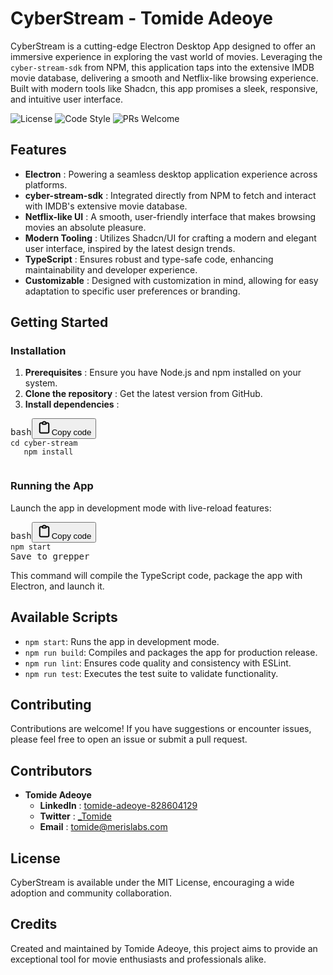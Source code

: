 
# CyberStream - Tomide Adeoye

CyberStream is a cutting-edge Electron Desktop App designed to offer an immersive experience in exploring the vast world of movies. Leveraging the `cyber-stream-sdk` from NPM, this application taps into the extensive IMDB movie database, delivering a smooth and Netflix-like browsing experience. Built with modern tools like Shadcn, this app promises a sleek, responsive, and intuitive user interface.

![License](https://img.shields.io/badge/license-MIT-blue.svg)
![Code Style](https://img.shields.io/badge/code_style-prettier-ff69b4.svg)
![PRs Welcome](https://img.shields.io/badge/PRs-welcome-brightgreen.svg)

## Features

* **Electron** : Powering a seamless desktop application experience across platforms.
* **cyber-stream-sdk** : Integrated directly from NPM to fetch and interact with IMDB's extensive movie database.
* **Netflix-like UI** : A smooth, user-friendly interface that makes browsing movies an absolute pleasure.
* **Modern Tooling** : Utilizes Shadcn/UI for crafting a modern and elegant user interface, inspired by the latest design trends.
* **TypeScript** : Ensures robust and type-safe code, enhancing maintainability and developer experience.
* **Customizable** : Designed with customization in mind, allowing for easy adaptation to specific user preferences or branding.

## Getting Started

### Installation

1. **Prerequisites** : Ensure you have Node.js and npm installed on your system.
2. **Clone the repository** : Get the latest version from GitHub.
3. **Install dependencies** :

<pre><div class="dark bg-gray-950 rounded-md"><div class="flex items-center relative text-token-text-secondary bg-token-main-surface-secondary px-4 py-2 text-xs font-sans justify-between rounded-t-md"><span>bash</span><span class="" data-state="closed"><button class="flex gap-1 items-center"><svg width="24" height="24" viewBox="0 0 24 24" fill="none" xmlns="http://www.w3.org/2000/svg" class="icon-sm"><path fill-rule="evenodd" clip-rule="evenodd" d="M12 3.5C10.8954 3.5 10 4.39543 10 5.5H14C14 4.39543 13.1046 3.5 12 3.5ZM8.53513 3.5C9.22675 2.3044 10.5194 1.5 12 1.5C13.4806 1.5 14.7733 2.3044 15.4649 3.5H17.25C18.9069 3.5 20.25 4.84315 20.25 6.5V18.5C20.25 20.1569 19.1569 21.5 17.25 21.5H6.75C5.09315 21.5 3.75 20.1569 3.75 18.5V6.5C3.75 4.84315 5.09315 3.5 6.75 3.5H8.53513ZM8 5.5H6.75C6.19772 5.5 5.75 5.94772 5.75 6.5V18.5C5.75 19.0523 6.19772 19.5 6.75 19.5H17.25C18.0523 19.5 18.25 19.0523 18.25 18.5V6.5C18.25 5.94772 17.8023 5.5 17.25 5.5H16C16 6.60457 15.1046 7.5 14 7.5H10C8.89543 7.5 8 6.60457 8 5.5Z" fill="currentColor"></path></svg>Copy code</button></span></div><div class="p-4 overflow-y-auto"><code class="!whitespace-pre hljs language-bash">cd cyber-stream
   npm install
   </code></div></div></pre>

### Running the App

Launch the app in development mode with live-reload features:

<pre grepper_trigger_added="1"><div class="dark bg-gray-950 rounded-md"><div class="flex items-center relative text-token-text-secondary bg-token-main-surface-secondary px-4 py-2 text-xs font-sans justify-between rounded-t-md"><span>bash</span><span class="" data-state="closed"><button class="flex gap-1 items-center"><svg width="24" height="24" viewBox="0 0 24 24" fill="none" xmlns="http://www.w3.org/2000/svg" class="icon-sm"><path fill-rule="evenodd" clip-rule="evenodd" d="M12 3.5C10.8954 3.5 10 4.39543 10 5.5H14C14 4.39543 13.1046 3.5 12 3.5ZM8.53513 3.5C9.22675 2.3044 10.5194 1.5 12 1.5C13.4806 1.5 14.7733 2.3044 15.4649 3.5H17.25C18.9069 3.5 20.25 4.84315 20.25 6.5V18.5C20.25 20.1569 19.1569 21.5 17.25 21.5H6.75C5.09315 21.5 3.75 20.1569 3.75 18.5V6.5C3.75 4.84315 5.09315 3.5 6.75 3.5H8.53513ZM8 5.5H6.75C6.19772 5.5 5.75 5.94772 5.75 6.5V18.5C5.75 19.0523 6.19772 19.5 6.75 19.5H17.25C18.0523 19.5 18.25 19.0523 18.25 18.5V6.5C18.25 5.94772 17.8023 5.5 17.25 5.5H16C16 6.60457 15.1046 7.5 14 7.5H10C8.89543 7.5 8 6.60457 8 5.5Z" fill="currentColor"></path></svg>Copy code</button></span></div><div class="p-4 overflow-y-auto"><code class="!whitespace-pre hljs language-bash">npm start
</code></div></div><div class="open_grepper_editor gpt_grepper_add_answer_trigger" title="Edit & Save To Grepper">Save to grepper</div></pre>

This command will compile the TypeScript code, package the app with Electron, and launch it.

## Available Scripts

* `npm start`: Runs the app in development mode.
* `npm run build`: Compiles and packages the app for production release.
* `npm run lint`: Ensures code quality and consistency with ESLint.
* `npm run test`: Executes the test suite to validate functionality.

## Contributing

Contributions are welcome! If you have suggestions or encounter issues, please feel free to open an issue or submit a pull request.

## Contributors

* **Tomide Adeoye**
  * **LinkedIn** : [tomide-adeoye-828604129](https://www.linkedin.com/in/tomide-adeoye-828604129/)
  * **Twitter** : [_Tomide](https://twitter.com/_Tomide)
  * **Email** : [tomide@merislabs.com](mailto:tomide@merislabs.com)

## License

CyberStream is available under the MIT License, encouraging a wide adoption and community collaboration.

## Credits

Created and maintained by Tomide Adeoye, this project aims to provide an exceptional tool for movie enthusiasts and professionals alike.

